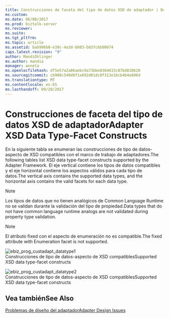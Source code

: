 ```yaml
---
title: Construcciones de faceta del tipo de datos XSD de adaptador | Documentos de Microsoft
ms.custom: 
ms.date: 06/08/2017
ms.prod: biztalk-server
ms.reviewer: 
ms.suite: 
ms.tgt_pltfrm: 
ms.topic: article
ms.assetid: bab996b0-e39c-4a3d-b083-b83fc6b90674
caps.latest.revision: "9"
author: MandiOhlinger
ms.author: mandia
manager: anneta
ms.openlocfilehash: df5e57a2a86aebc9a73bbe8364415c87bd810b20
ms.sourcegitcommit: cb908c540d8f1a692d01dc8f313e16cb4b4e696d
ms.translationtype: MT
ms.contentlocale: es-ES
ms.lasthandoff: 09/20/2017
---
```

# <a name="adapter-xsd-data-type-facet-constructs"></a><span data-ttu-id="cbe4b-102">Construcciones de faceta del tipo de datos XSD de adaptador</span><span class="sxs-lookup"><span data-stu-id="cbe4b-102">Adapter XSD Data Type-Facet Constructs</span></span>
<span data-ttu-id="cbe4b-103">En la siguiente tabla se enumeran las construcciones de tipo de datos-aspecto de XSD compatibles con el marco de trabajo de adaptadores.</span><span class="sxs-lookup"><span data-stu-id="cbe4b-103">The following tables list XSD data type-facet constructs supported by the Adapter Framework.</span></span> <span data-ttu-id="cbe4b-104">El eje vertical contiene los tipos de datos compatibles y el eje horizontal contiene los aspectos válidos para cada tipo de datos.</span><span class="sxs-lookup"><span data-stu-id="cbe4b-104">The vertical axis contains the supported data types, and the horizontal axis contains the valid facets for each data type.</span></span>  
  
> [!NOTE]
>  <span data-ttu-id="cbe4b-105">Los tipos de datos que no tienen analógicos de Common Language Runtime no se validan durante la validación del tipo de propiedad.</span><span class="sxs-lookup"><span data-stu-id="cbe4b-105">Data types that do not have common language runtime analogs are not validated during property type validation.</span></span>  
  
> [!NOTE]
>  <span data-ttu-id="cbe4b-106">El atributo fixed con el aspecto de enumeración no es compatible.</span><span class="sxs-lookup"><span data-stu-id="cbe4b-106">The fixed attribute with Enumeration facet is not supported.</span></span>  
  
 ![](../core/media/ebiz-prog-custadapt-datatype1.gif "ebiz_prog_custadapt_datatype1")  
<span data-ttu-id="cbe4b-107">Construcciones de tipo de datos-aspecto de XSD compatibles</span><span class="sxs-lookup"><span data-stu-id="cbe4b-107">Supported XSD data type-facet constructs</span></span>  
  
 ![](../core/media/ebiz-prog-custadapt-datatype2.gif "ebiz_prog_custadapt_datatype2")  
<span data-ttu-id="cbe4b-108">Construcciones de tipo de datos-aspecto de XSD compatibles</span><span class="sxs-lookup"><span data-stu-id="cbe4b-108">Supported XSD data type-facet constructs</span></span>  
  
## <a name="see-also"></a><span data-ttu-id="cbe4b-109">Vea también</span><span class="sxs-lookup"><span data-stu-id="cbe4b-109">See Also</span></span>  
 [<span data-ttu-id="cbe4b-110">Problemas de diseño del adaptador</span><span class="sxs-lookup"><span data-stu-id="cbe4b-110">Adapter Design Issues</span></span>](../core/adapter-design-issues.md)
